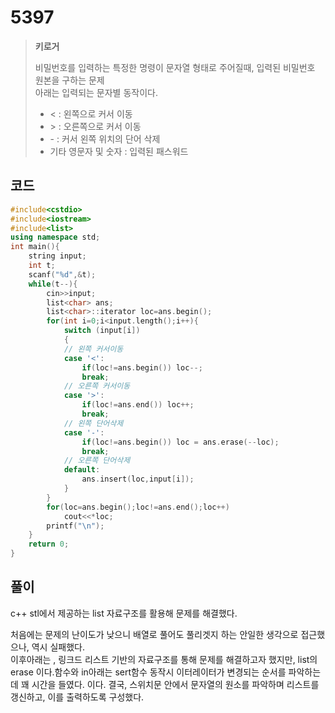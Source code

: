 # 5397

> __키로거__
>
> 비밀번호를 입력하는 특정한 명령이 문자열 형태로 주어질때, 입력된 비밀번호 원본을 구하는 문제  
> 아래는 입력되는 문자별 동작이다.
>
> - < : 왼쪽으로 커서 이동
> - \> : 오른쪽으로 커서 이동
> - \- : 커서 왼쪽 위치의 단어 삭제
> - 기타 영문자 및 숫자 : 입력된 패스워드

## 코드

```c++
#include<cstdio>
#include<iostream>
#include<list>
using namespace std;
int main(){
    string input;
    int t;
    scanf("%d",&t);
    while(t--){
        cin>>input;
        list<char> ans;
        list<char>::iterator loc=ans.begin();
        for(int i=0;i<input.length();i++){
            switch (input[i])
            {
            // 왼쪽 커서이동
            case '<':
                if(loc!=ans.begin()) loc--;
                break;
            // 오른쪽 커서이동
            case '>':
                if(loc!=ans.end()) loc++;
                break;
            // 왼쪽 단어삭제
            case '-':
                if(loc!=ans.begin()) loc = ans.erase(--loc);
                break;
            // 오른쪽 단어삭제
            default:
                ans.insert(loc,input[i]);
            }
        }
        for(loc=ans.begin();loc!=ans.end();loc++)
            cout<<*loc;
        printf("\n");
    }
    return 0;
}
```

## 풀이

c++ stl에서 제공하는 list 자료구조를 활용해 문제를 해결했다.

처음에는 문제의 난이도가 낮으니 배열로 풀어도 풀리겟지 하는 안일한 생각으로 접근했으나, 역시 실패했다.  
이후아래는 , 링크드 리스트 기반의 자료구조를 통해 문제를 해결하고자 했지만, list의 erase 이다.함수와 in아래는 sert함수 동작시 이터레이터가 변경되는 순서를 파악하는데 꽤 시간을 들였다.  이다.
결국, 스위치문 안에서 문자열의 원소를 파악하며 리스트를 갱신하고, 이를 출력하도록 구성했다.

